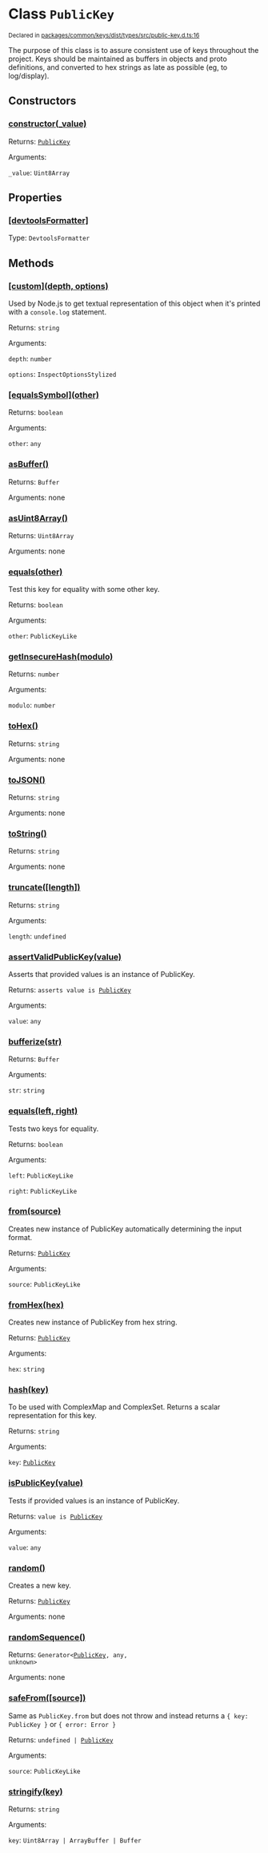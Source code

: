 # Class `PublicKey`
<sub>Declared in [packages/common/keys/dist/types/src/public-key.d.ts:16]()</sub>


The purpose of this class is to assure consistent use of keys throughout the project.
Keys should be maintained as buffers in objects and proto definitions, and converted to hex
strings as late as possible (eg, to log/display).


## Constructors
### [constructor(_value)]()



Returns: <code>[PublicKey](/api/@dxos/react-client/classes/PublicKey)</code>

Arguments: 

`_value`: <code>Uint8Array</code>


## Properties
### [[devtoolsFormatter]]()
Type: <code>DevtoolsFormatter</code>


## Methods
### [\[custom\](depth, options)]()



Used by Node.js to get textual representation of this object when it's printed with a  `console.log`  statement.


Returns: <code>string</code>

Arguments: 

`depth`: <code>number</code>

`options`: <code>InspectOptionsStylized</code>

### [\[equalsSymbol\](other)]()



Returns: <code>boolean</code>

Arguments: 

`other`: <code>any</code>

### [asBuffer()]()



Returns: <code>Buffer</code>

Arguments: none

### [asUint8Array()]()



Returns: <code>Uint8Array</code>

Arguments: none

### [equals(other)]()



Test this key for equality with some other key.


Returns: <code>boolean</code>

Arguments: 

`other`: <code>PublicKeyLike</code>

### [getInsecureHash(modulo)]()



Returns: <code>number</code>

Arguments: 

`modulo`: <code>number</code>

### [toHex()]()



Returns: <code>string</code>

Arguments: none

### [toJSON()]()



Returns: <code>string</code>

Arguments: none

### [toString()]()



Returns: <code>string</code>

Arguments: none

### [truncate(\[length\])]()



Returns: <code>string</code>

Arguments: 

`length`: <code>undefined</code>

### [assertValidPublicKey(value)]()



Asserts that provided values is an instance of PublicKey.


Returns: <code>asserts value is [PublicKey](/api/@dxos/react-client/classes/PublicKey)</code>

Arguments: 

`value`: <code>any</code>

### [bufferize(str)]()



Returns: <code>Buffer</code>

Arguments: 

`str`: <code>string</code>

### [equals(left, right)]()



Tests two keys for equality.


Returns: <code>boolean</code>

Arguments: 

`left`: <code>PublicKeyLike</code>

`right`: <code>PublicKeyLike</code>

### [from(source)]()



Creates new instance of PublicKey automatically determining the input format.


Returns: <code>[PublicKey](/api/@dxos/react-client/classes/PublicKey)</code>

Arguments: 

`source`: <code>PublicKeyLike</code>

### [fromHex(hex)]()



Creates new instance of PublicKey from hex string.


Returns: <code>[PublicKey](/api/@dxos/react-client/classes/PublicKey)</code>

Arguments: 

`hex`: <code>string</code>

### [hash(key)]()



To be used with ComplexMap and ComplexSet.
Returns a scalar representation for this key.


Returns: <code>string</code>

Arguments: 

`key`: <code>[PublicKey](/api/@dxos/react-client/classes/PublicKey)</code>

### [isPublicKey(value)]()



Tests if provided values is an instance of PublicKey.


Returns: <code>value is [PublicKey](/api/@dxos/react-client/classes/PublicKey)</code>

Arguments: 

`value`: <code>any</code>

### [random()]()



Creates a new key.


Returns: <code>[PublicKey](/api/@dxos/react-client/classes/PublicKey)</code>

Arguments: none

### [randomSequence()]()



Returns: <code>Generator&lt;[PublicKey](/api/@dxos/react-client/classes/PublicKey), any, unknown&gt;</code>

Arguments: none

### [safeFrom(\[source\])]()



Same as  `PublicKey.from`  but does not throw and instead returns a  `{ key: PublicKey }`  or  `{ error: Error }`


Returns: <code>undefined | [PublicKey](/api/@dxos/react-client/classes/PublicKey)</code>

Arguments: 

`source`: <code>PublicKeyLike</code>

### [stringify(key)]()



Returns: <code>string</code>

Arguments: 

`key`: <code>Uint8Array | ArrayBuffer | Buffer</code>
